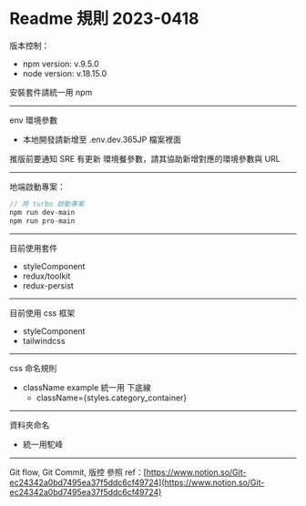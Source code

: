 # Readme 規則 2023-0418

版本控制：
- npm version: v.9.5.0
- node version: v.18.15.0

安裝套件請統一用 npm

---

env 環境參數

- 本地開發請新增至 .env.dev.365JP 檔案裡面

推版前要通知 SRE 有更新 環境餐參數，請其協助新增對應的環境參數與 URL

---

地端啟動專案：

```jsx
// 用 turbo 啟動專案
npm run dev-main
npm run pro-main
```

---

目前使用套件
- styleComponent
- redux/toolkit
- redux-persist
---

目前使用 css 框架
- styleComponent
- tailwindcss

---

css 命名規則

- className example 統一用 下底線
    - className={styles.category_container}

---

資料夾命名

- 統一用駝峰

---

Git flow, Git Commit, 版控 參照 ref：[https://www.notion.so/Git-ec24342a0bd7495ea37f5ddc6cf49724](https://www.notion.so/Git-ec24342a0bd7495ea37f5ddc6cf49724)